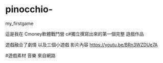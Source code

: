 # pinocchio-
my_firstgame


這是我在 Cmoney軟體戰鬥營 c#獨立撰寫出來的第一個完整 遊戲作品

遊戲融合了劇情 以及三個小遊戲
影片內容 https://youtu.be/BRn3WZDUe7A


#遊戲素材 音樂 來自網路

